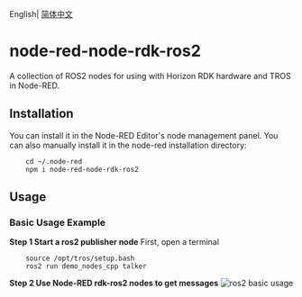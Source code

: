 English| [简体中文](./README_cn.md)

# node-red-node-rdk-ros2
A collection of ROS2 nodes for using with Horizon RDK hardware and TROS in Node-RED.

## Installation
You can install it in the Node-RED Editor's node management panel. You can also manually install it in the node-red installation directory:
```
    cd ~/.node-red
    npm i node-red-node-rdk-ros2
```

## Usage

### Basic Usage Example
**Step 1 Start a ros2 publisher node**
First, open a terminal
```
    source /opt/tros/setup.bash
    ros2 run demo_nodes_cpp talker
```

**Step 2 Use Node-RED rdk-ros2 nodes to get messages**
![ros2 basic usage](./images/rdkros2_basic.gif)
